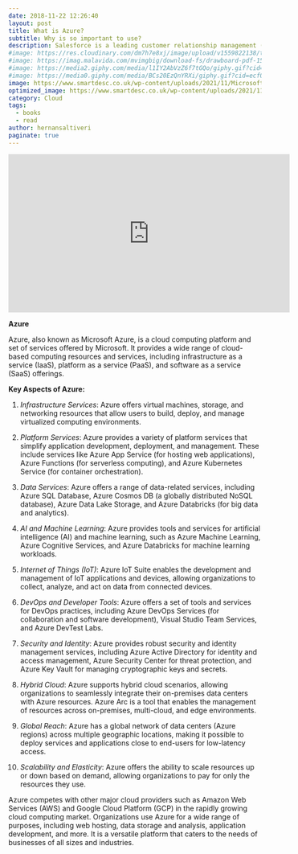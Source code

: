 ```yaml
---
date: 2018-11-22 12:26:40
layout: post
title: What is Azure?
subtitle: Why is so important to use?
description: Salesforce is a leading customer relationship management (CRM) platform and cloud computing company... 
#image: https://res.cloudinary.com/dm7h7e8xj/image/upload/v1559822138/theme9_v273a9.jpg
#image: https://imag.malavida.com/mvimgbig/download-fs/drawboard-pdf-15322-5.jpg
#image: https://media2.giphy.com/media/l1IY2AbVzZ6f7tGQo/giphy.gif?cid=ecf05e47c46f4c993306fa86540461d15f358257b387d43f&rid=giphy.gif
#image: https://media0.giphy.com/media/BCs20EzQnYRXi/giphy.gif?cid=ecf05e47f232b1b79d83818de57145545e1c0893e38473eb&rid=giphy.gif
image: https://www.smartdesc.co.uk/wp-content/uploads/2021/11/Microsoft-Azure.jpg
optimized_image: https://www.smartdesc.co.uk/wp-content/uploads/2021/11/Microsoft-Azure.jpg
category: Cloud
tags:
  - books
  - read
author: hernansaltiveri
paginate: true
---
```


<iframe width="560" height="315" src="https://www.youtube.com/embed/YfZ0zk5Zzcw?si=xWu-A0zmQHB3iEj5" title="YouTube video player" frameborder="0" allow="accelerometer; autoplay; clipboard-write; encrypted-media; gyroscope; picture-in-picture; web-share" allowfullscreen></iframe>

**Azure**

Azure, also known as Microsoft Azure, is a cloud computing platform and set of services offered by Microsoft. It provides a wide range of cloud-based computing resources and services, including infrastructure as a service (IaaS), platform as a service (PaaS), and software as a service (SaaS) offerings.

**Key Aspects of Azure:**

1. *Infrastructure Services*: Azure offers virtual machines, storage, and networking resources that allow users to build, deploy, and manage virtualized computing environments.

2. *Platform Services*: Azure provides a variety of platform services that simplify application development, deployment, and management. These include services like Azure App Service (for hosting web applications), Azure Functions (for serverless computing), and Azure Kubernetes Service (for container orchestration).

3. *Data Services*: Azure offers a range of data-related services, including Azure SQL Database, Azure Cosmos DB (a globally distributed NoSQL database), Azure Data Lake Storage, and Azure Databricks (for big data and analytics).

4. *AI and Machine Learning*: Azure provides tools and services for artificial intelligence (AI) and machine learning, such as Azure Machine Learning, Azure Cognitive Services, and Azure Databricks for machine learning workloads.

5. *Internet of Things (IoT)*: Azure IoT Suite enables the development and management of IoT applications and devices, allowing organizations to collect, analyze, and act on data from connected devices.

6. *DevOps and Developer Tools*: Azure offers a set of tools and services for DevOps practices, including Azure DevOps Services (for collaboration and software development), Visual Studio Team Services, and Azure DevTest Labs.

7. *Security and Identity*: Azure provides robust security and identity management services, including Azure Active Directory for identity and access management, Azure Security Center for threat protection, and Azure Key Vault for managing cryptographic keys and secrets.

8. *Hybrid Cloud*: Azure supports hybrid cloud scenarios, allowing organizations to seamlessly integrate their on-premises data centers with Azure resources. Azure Arc is a tool that enables the management of resources across on-premises, multi-cloud, and edge environments.

9. *Global Reach*: Azure has a global network of data centers (Azure regions) across multiple geographic locations, making it possible to deploy services and applications close to end-users for low-latency access.

10. *Scalability and Elasticity*: Azure offers the ability to scale resources up or down based on demand, allowing organizations to pay for only the resources they use.

Azure competes with other major cloud providers such as Amazon Web Services (AWS) and Google Cloud Platform (GCP) in the rapidly growing cloud computing market. Organizations use Azure for a wide range of purposes, including web hosting, data storage and analysis, application development, and more. It is a versatile platform that caters to the needs of businesses of all sizes and industries.
